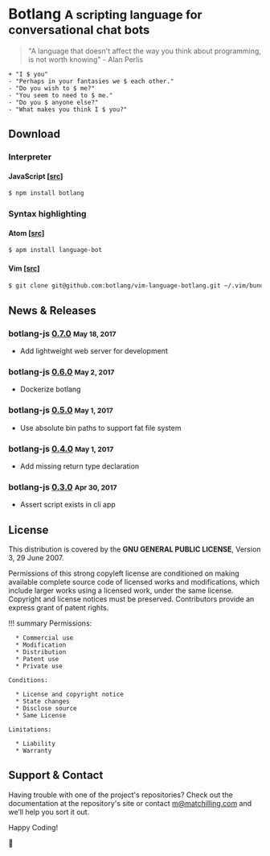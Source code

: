 # Botlang <small>A scripting language for conversational chat bots</small>

> "A language that doesn't affect the way you think about programming, is not worth knowing" -
Alan Perlis

```
+ "I $ you"
- "Perhaps in your fantasies we $ each other."
- "Do you wish to $ me?"
- "You seem to need to $ me."
- "Do you $ anyone else?"
- "What makes you think I $ you?"
```

## Download

### Interpreter

#### JavaScript [[src](https://github.com/botlang/botlang-js)]
```sh
$ npm install botlang
```

### Syntax highlighting

#### Atom [[src](https://github.com/botlang/atom-language-botlang)]
```sh
$ apm install language-bot
```

#### Vim [[src](https://github.com/botlang/vim-language-botlang)]
```sh
$ git clone git@github.com:botlang/vim-language-botlang.git ~/.vim/bundle/vim-language-botlang
```

## News & Releases

### botlang-js [0.7.0](https://github.com/botlang/botlang-js/releases/tag/0.7.0) <small>May 18, 2017</small>

* Add lightweight web server for development

### botlang-js [0.6.0](https://github.com/botlang/botlang-js/releases/tag/0.6.0) <small>May 2, 2017</small>

* Dockerize botlang

### botlang-js [0.5.0](https://github.com/botlang/botlang-js/releases/tag/0.5.0) <small>May 1, 2017</small>

* Use absolute bin paths to support fat file system

### botlang-js [0.4.0](https://github.com/botlang/botlang-js/releases/tag/0.4.0) <small>May 1, 2017</small>

* Add missing return type declaration

### botlang-js [0.3.0](https://github.com/botlang/botlang-js/releases/tag/0.3.0) <small>Apr 30, 2017</small>

* Assert script exists in cli app

## License

This distribution is covered by the **GNU GENERAL PUBLIC LICENSE**, Version 3, 29 June 2007.

Permissions of this strong copyleft license are conditioned on making available complete source code of licensed works and modifications, which include larger works using a licensed work, under the same license. Copyright and license notices must be preserved. Contributors provide an express grant of patent rights.

!!! summary
    Permissions:

      * Commercial use
      * Modification
      * Distribution
      * Patent use
      * Private use

    Conditions:

      * License and copyright notice
      * State changes
      * Disclose source
      * Same License

    Limitations:

      * Liability
      * Warranty


## Support & Contact
Having trouble with one of the project's repositories? Check out the documentation at the repository's site or contact m@matchilling.com and we’ll help you sort it out.

Happy Coding!

:raised_hands:
